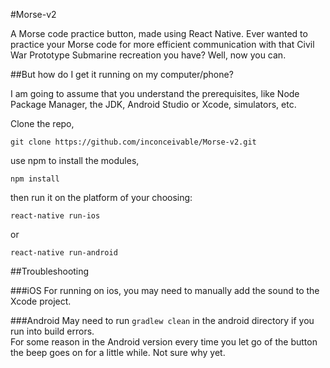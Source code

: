 #Morse-v2

A Morse code practice button, made using React Native. Ever wanted to practice your Morse code for more efficient communication with that Civil War Prototype Submarine recreation you have? Well, now you can.

##But how do I get it running on my computer/phone? 

I am going to assume that you understand the prerequisites, like Node Package Manager, the JDK, Android Studio or Xcode, simulators, etc.  

Clone the repo, 
```
git clone https://github.com/inconceivable/Morse-v2.git
```
use npm to install the modules, 
```
npm install
```
then run it on the platform of your choosing:
```
react-native run-ios
```
or
```
react-native run-android
```
##Troubleshooting

###iOS
For running on ios, you may need to manually add the sound to the Xcode project. 

###Android
May need to run `gradlew clean` in the android directory if you run into build errors.  
For some reason in the Android version every time you let go of the button the beep goes on for a little while. Not sure why yet.







